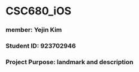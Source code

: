 # CSC680_iOS
### member: Yejin Kim
### Student ID: 923702946
### Project Purpose: landmark and description
